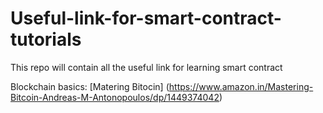 # Useful-link-for-smart-contract-tutorials
This repo will contain all the useful link for learning smart contract


Blockchain basics:
[Matering Bitocin] (https://www.amazon.in/Mastering-Bitcoin-Andreas-M-Antonopoulos/dp/1449374042)
